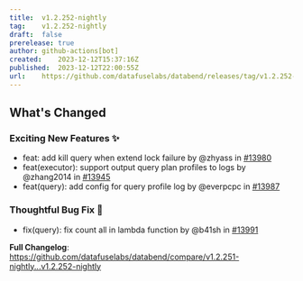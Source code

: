 ```yaml
---
title:	v1.2.252-nightly
tag:	v1.2.252-nightly
draft:	false
prerelease:	true
author:	github-actions[bot]
created:	2023-12-12T15:37:16Z
published:	2023-12-12T22:00:55Z
url:	https://github.com/datafuselabs/databend/releases/tag/v1.2.252-nightly
---
```

<!-- Release notes generated using configuration in .github/release.yml at main -->

## What's Changed
### Exciting New Features ✨
* feat: add kill query when extend lock failure by @zhyass in [#13980](https://github.com/datafuselabs/databend/pull/13980)
* feat(executor): support output query plan profiles to logs by @zhang2014 in [#13945](https://github.com/datafuselabs/databend/pull/13945)
* feat(query): add config for query profile log by @everpcpc in [#13987](https://github.com/datafuselabs/databend/pull/13987)
### Thoughtful Bug Fix 🔧
* fix(query): fix count all in lambda function by @b41sh in [#13991](https://github.com/datafuselabs/databend/pull/13991)


**Full Changelog**: https://github.com/datafuselabs/databend/compare/v1.2.251-nightly...v1.2.252-nightly
